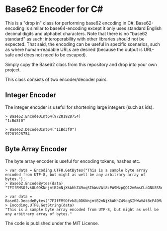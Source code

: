# Base62 Encoder for C#
This is a "drop in" class for performing base62 encoding in C#. Base62-encoding is similar to base64-encoding except it only uses standard English decimal digits and alphabet characters. Note that there is no "base62 standard" as such; interoperability with other libraries should not be expected. That said, the encoding can be useful in specific scenarios, such as where human-readable URLs are desired (because the output is URL-safe and does not need to be escaped).

Simply copy the Base62 class from this repository and drop into your own project.

This class consists of two encoder/decoder pairs.

## Integer Encoder
The integer encoder is useful for shortening large integers (such as ids).
```
> Base62.EncodeUInt64(97281928754)
"1iBd3f0"
```
```
> Base62.DecodeUInt64("1iBd3f0")
97281928754
```

## Byte Array Encoder
The byte array encoder is useful for encoding tokens, hashes etc.
```
> var data = Encoding.UTF8.GetBytes("This is a sample byte array encoded from UTF-8, but might as well be any arbitrary array of bytes.");
> Base62.EncodeBytes(data)
"7FIfFMSOfvk8L0DKNnjmtB2mNjXkAhhZ49oqSIhWwVAt8cPA9MzpQQ12m6msCLaGNU8S5owmnCs5g9y8ady0eavE9HYOlS8AI7F2mMPPMA9e5p9pKwrOd207d2meOZQ9vbMr7fa2"
```
```
> var data = Base62.DecodeBytes("7FIfFMSOfvk8L0DKNnjmtB2mNjXkAhhZ49oqSIhWwVAt8cPA9MzpQQ12m6msCLaGNU8S5owmnCs5g9y8ady0eavE9HYOlS8AI7F2mMPPMA9e5p9pKwrOd207d2meOZQ9vbMr7fa2");
> Encoding.UTF8.GetString(data)
"This is a sample byte array encoded from UTF-8, but might as well be any arbitrary array of bytes."
```

The code is published under the MIT License.
